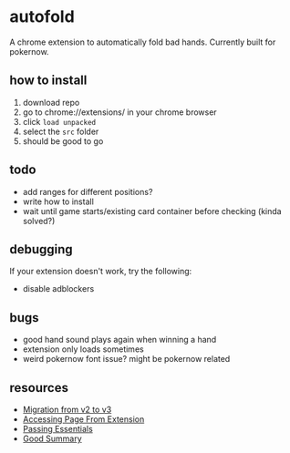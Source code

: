 # autofold
A chrome extension to automatically fold bad hands. Currently built for pokernow.

## how to install
1. download repo
2. go to chrome://extensions/ in your chrome browser
3. click `load unpacked`
4. select the `src` folder
5. should be good to go

## todo
- add ranges for different positions?
- write how to install
- wait until game starts/existing card container before checking (kinda solved?)


## debugging
If your extension doesn't work, try the following:
- disable adblockers


## bugs
- good hand sound plays again when winning a hand
- extension only loads sometimes
- weird pokernow font issue? might be pokernow related


## resources
- [Migration from v2 to v3](https://stackoverflow.com/questions/63308160/how-to-migrate-manifest-version-2-to-v3-for-chrome-extension)
- [Accessing Page From Extension](https://stackoverflow.com/questions/9515704/use-a-content-script-to-access-the-page-context-variables-and-functions)
- [Passing Essentials](https://www.freecodecamp.org/news/chrome-extension-message-passing-essentials/)
- [Good Summary](https://javascript.plainenglish.io/creating-a-chrome-extension-with-react-d92db20550cb)
